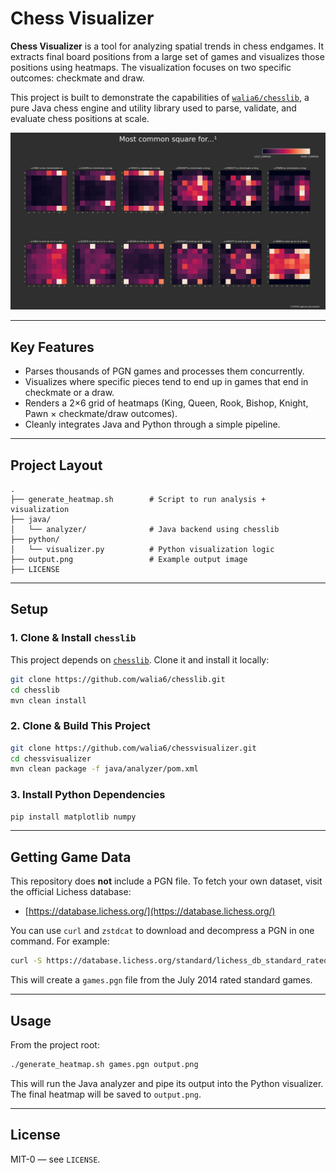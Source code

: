 # Chess Visualizer

**Chess Visualizer** is a tool for analyzing spatial trends in chess endgames. It extracts final board positions from a large set of games and visualizes those positions using heatmaps. The visualization focuses on two specific outcomes: checkmate and draw.

This project is built to demonstrate the capabilities of [`walia6/chesslib`](https://github.com/walia6/chesslib), a pure Java chess engine and utility library used to parse, validate, and evaluate chess positions at scale.


![output](./output.png)

---

## Key Features

- Parses thousands of PGN games and processes them concurrently.
- Visualizes where specific pieces tend to end up in games that end in checkmate or a draw.
- Renders a 2×6 grid of heatmaps (King, Queen, Rook, Bishop, Knight, Pawn × checkmate/draw outcomes).
- Cleanly integrates Java and Python through a simple pipeline.

---

## Project Layout

```
.
├── generate_heatmap.sh        # Script to run analysis + visualization
├── java/
│   └── analyzer/              # Java backend using chesslib
├── python/
│   └── visualizer.py          # Python visualization logic
├── output.png                 # Example output image
├── LICENSE
```

---

## Setup

### 1. Clone & Install `chesslib`

This project depends on [`chesslib`](https://github.com/walia6/chesslib). Clone it and install it locally:

```bash
git clone https://github.com/walia6/chesslib.git
cd chesslib
mvn clean install
```

### 2. Clone & Build This Project

```bash
git clone https://github.com/walia6/chessvisualizer.git
cd chessvisualizer
mvn clean package -f java/analyzer/pom.xml
```

### 3. Install Python Dependencies

```bash
pip install matplotlib numpy
```

---

## Getting Game Data

This repository does **not** include a PGN file. To fetch your own dataset, visit the official Lichess database:

- [https://database.lichess.org/](https://database.lichess.org/)

You can use `curl` and `zstdcat` to download and decompress a PGN in one command. For example:

```bash
curl -S https://database.lichess.org/standard/lichess_db_standard_rated_2014-07.pgn.zst | zstdcat > games.pgn
```

This will create a `games.pgn` file from the July 2014 rated standard games.

---

## Usage

From the project root:

```bash
./generate_heatmap.sh games.pgn output.png
```

This will run the Java analyzer and pipe its output into the Python visualizer. The final heatmap will be saved to `output.png`.

---

## License

MIT-0 — see `LICENSE`.
